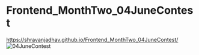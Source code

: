 # Frontend_MonthTwo_04JuneContest 
https://shravanjadhav.github.io/Frontend_MonthTwo_04JuneContest/
![04JuneContest](https://github.com/ShravanJadhav/Frontend_MonthTwo_04JuneContest/assets/96675283/ab26f57d-d3ef-4c02-962d-ddc0027de34e)
